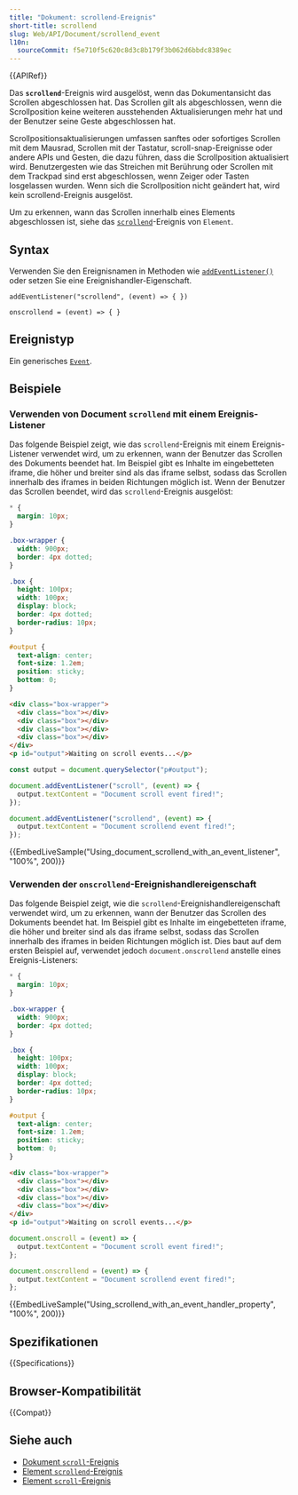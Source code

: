 ```yaml
---
title: "Dokument: scrollend-Ereignis"
short-title: scrollend
slug: Web/API/Document/scrollend_event
l10n:
  sourceCommit: f5e710f5c620c8d3c8b179f3b062d6bbdc8389ec
---
```


{{APIRef}}

Das **`scrollend`**-Ereignis wird ausgelöst, wenn das Dokumentansicht das Scrollen abgeschlossen hat.
Das Scrollen gilt als abgeschlossen, wenn die Scrollposition keine weiteren ausstehenden Aktualisierungen mehr hat und der Benutzer seine Geste abgeschlossen hat.

Scrollpositionsaktualisierungen umfassen sanftes oder sofortiges Scrollen mit dem Mausrad, Scrollen mit der Tastatur, scroll-snap-Ereignisse oder andere APIs und Gesten, die dazu führen, dass die Scrollposition aktualisiert wird.
Benutzergesten wie das Streichen mit Berührung oder Scrollen mit dem Trackpad sind erst abgeschlossen, wenn Zeiger oder Tasten losgelassen wurden.
Wenn sich die Scrollposition nicht geändert hat, wird kein scrollend-Ereignis ausgelöst.

Um zu erkennen, wann das Scrollen innerhalb eines Elements abgeschlossen ist, siehe das [`scrollend`](/de/docs/Web/API/Element/scrollend_event)-Ereignis von `Element`.

## Syntax

Verwenden Sie den Ereignisnamen in Methoden wie [`addEventListener()`](/de/docs/Web/API/EventTarget/addEventListener) oder setzen Sie eine Ereignishandler-Eigenschaft.

```js-nolint
addEventListener("scrollend", (event) => { })

onscrollend = (event) => { }
```

## Ereignistyp

Ein generisches [`Event`](/de/docs/Web/API/Event).

## Beispiele

### Verwenden von Document `scrollend` mit einem Ereignis-Listener

Das folgende Beispiel zeigt, wie das `scrollend`-Ereignis mit einem Ereignis-Listener verwendet wird, um zu erkennen, wann der Benutzer das Scrollen des Dokuments beendet hat.
Im Beispiel gibt es Inhalte im eingebetteten iframe, die höher und breiter sind als das iframe selbst, sodass das Scrollen innerhalb des iframes in beiden Richtungen möglich ist.
Wenn der Benutzer das Scrollen beendet, wird das `scrollend`-Ereignis ausgelöst:

```css hidden
* {
  margin: 10px;
}

.box-wrapper {
  width: 900px;
  border: 4px dotted;
}

.box {
  height: 100px;
  width: 100px;
  display: block;
  border: 4px dotted;
  border-radius: 10px;
}

#output {
  text-align: center;
  font-size: 1.2em;
  position: sticky;
  bottom: 0;
}
```

```html
<div class="box-wrapper">
  <div class="box"></div>
  <div class="box"></div>
  <div class="box"></div>
  <div class="box"></div>
</div>
<p id="output">Waiting on scroll events...</p>
```

```js
const output = document.querySelector("p#output");

document.addEventListener("scroll", (event) => {
  output.textContent = "Document scroll event fired!";
});

document.addEventListener("scrollend", (event) => {
  output.textContent = "Document scrollend event fired!";
});
```

{{EmbedLiveSample("Using_document_scrollend_with_an_event_listener", "100%", 200)}}

### Verwenden der `onscrollend`-Ereignishandlereigenschaft

Das folgende Beispiel zeigt, wie die `scrollend`-Ereignishandlereigenschaft verwendet wird, um zu erkennen, wann der Benutzer das Scrollen des Dokuments beendet hat.
Im Beispiel gibt es Inhalte im eingebetteten iframe, die höher und breiter sind als das iframe selbst, sodass das Scrollen innerhalb des iframes in beiden Richtungen möglich ist.
Dies baut auf dem ersten Beispiel auf, verwendet jedoch `document.onscrollend` anstelle eines Ereignis-Listeners:

```css hidden
* {
  margin: 10px;
}

.box-wrapper {
  width: 900px;
  border: 4px dotted;
}

.box {
  height: 100px;
  width: 100px;
  display: block;
  border: 4px dotted;
  border-radius: 10px;
}

#output {
  text-align: center;
  font-size: 1.2em;
  position: sticky;
  bottom: 0;
}
```

```html
<div class="box-wrapper">
  <div class="box"></div>
  <div class="box"></div>
  <div class="box"></div>
  <div class="box"></div>
</div>
<p id="output">Waiting on scroll events...</p>
```

```js
document.onscroll = (event) => {
  output.textContent = "Document scroll event fired!";
};

document.onscrollend = (event) => {
  output.textContent = "Document scrollend event fired!";
};
```

{{EmbedLiveSample("Using_scrollend_with_an_event_handler_property", "100%", 200)}}

## Spezifikationen

{{Specifications}}

## Browser-Kompatibilität

{{Compat}}

## Siehe auch

- [Dokument `scroll`-Ereignis](/de/docs/Web/API/Document/scroll_event)
- [Element `scrollend`-Ereignis](/de/docs/Web/API/Element/scrollend_event)
- [Element `scroll`-Ereignis](/de/docs/Web/API/Element/scroll_event)
